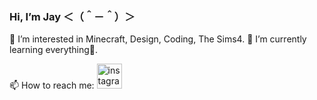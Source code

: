 ### Hi, I’m **Jay** ＜（＾－＾）＞

💜 I’m interested in Minecraft, Design, Coding, The Sims4.
🌱 I’m currently learning everything👀.

📫 How to reach me:
[<img src='https://cdn.jsdelivr.net/npm/simple-icons@3.0.1/icons/instagram.svg' alt='instagram' height='40'>](https://www.instagram.com/jay_ljlp/)  


<!---
JayJLP/JayJLP is a ✨ special ✨ repository because its `README.md` (this file) appears on your GitHub profile.
You can click the Preview link to take a look at your changes.
--->
